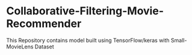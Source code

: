 # Collaborative-Filtering-Movie-Recommender
This Repository contains model built using TensorFlow/keras with Small-MovieLens Dataset
